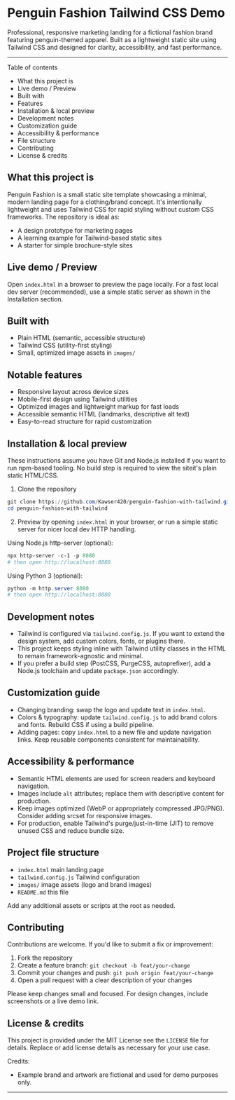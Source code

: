 ﻿# Penguin Fashion Tailwind CSS Demo

Professional, responsive marketing landing for a fictional fashion brand featuring penguin-themed apparel. Built as a lightweight static site using Tailwind CSS and designed for clarity, accessibility, and fast performance.

---

Table of contents

- What this project is
- Live demo / Preview
- Built with
- Features
- Installation & local preview
- Development notes
- Customization guide
- Accessibility & performance
- File structure
- Contributing
- License & credits

## What this project is

Penguin Fashion is a small static site template showcasing a minimal, modern landing page for a clothing/brand concept. It's intentionally lightweight and uses Tailwind CSS for rapid styling without custom CSS frameworks. The repository is ideal as:

- A design prototype for marketing pages
- A learning example for Tailwind-based static sites
- A starter for simple brochure-style sites

## Live demo / Preview

Open `index.html` in a browser to preview the page locally. For a fast local dev server (recommended), use a simple static server as shown in the Installation section.

## Built with

- Plain HTML (semantic, accessible structure)
- Tailwind CSS (utility-first styling)
- Small, optimized image assets in `images/`

## Notable features

- Responsive layout across device sizes
- Mobile-first design using Tailwind utilities
- Optimized images and lightweight markup for fast loads
- Accessible semantic HTML (landmarks, descriptive alt text)
- Easy-to-read structure for rapid customization

## Installation & local preview

These instructions assume you have Git and Node.js installed if you want to run npm-based tooling. No build step is required to view the siteit's plain static HTML/CSS.

1. Clone the repository

```powershell
git clone https://github.com/Kawser420/penguin-fashion-with-tailwind.git
cd penguin-fashion-with-tailwind
```

2. Preview by opening `index.html` in your browser, or run a simple static server for nicer local dev HTTP handling.

Using Node.js http-server (optional):

```powershell
npx http-server -c-1 -p 8080
# then open http://localhost:8080
```

Using Python 3 (optional):

```powershell
python -m http.server 8080
# then open http://localhost:8080
```

## Development notes

- Tailwind is configured via `tailwind.config.js`. If you want to extend the design system, add custom colors, fonts, or plugins there.
- This project keeps styling inline with Tailwind utility classes in the HTML to remain framework-agnostic and minimal.
- If you prefer a build step (PostCSS, PurgeCSS, autoprefixer), add a Node.js toolchain and update `package.json` accordingly.

## Customization guide

- Changing branding: swap the logo and update text in `index.html`.
- Colors & typography: update `tailwind.config.js` to add brand colors and fonts. Rebuild CSS if using a build pipeline.
- Adding pages: copy `index.html` to a new file and update navigation links. Keep reusable components consistent for maintainability.

## Accessibility & performance

- Semantic HTML elements are used for screen readers and keyboard navigation.
- Images include `alt` attributes; replace them with descriptive content for production.
- Keep images optimized (WebP or appropriately compressed JPG/PNG). Consider adding srcset for responsive images.
- For production, enable Tailwind's purge/just-in-time (JIT) to remove unused CSS and reduce bundle size.

## Project file structure

- `index.html` main landing page
- `tailwind.config.js` Tailwind configuration
- `images/` image assets (logo and brand images)
- `README.md` this file

Add any additional assets or scripts at the root as needed.

## Contributing

Contributions are welcome. If you'd like to submit a fix or improvement:

1. Fork the repository
2. Create a feature branch: `git checkout -b feat/your-change`
3. Commit your changes and push: `git push origin feat/your-change`
4. Open a pull request with a clear description of your changes

Please keep changes small and focused. For design changes, include screenshots or a live demo link.

## License & credits

This project is provided under the MIT License see the `LICENSE` file for details. Replace or add license details as necessary for your use case.

Credits:

- Example brand and artwork are fictional and used for demo purposes only.

---
